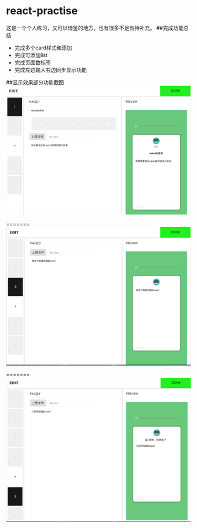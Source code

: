 # react-practise
这是一个个人练习，又可以借鉴的地方，也有很多不足有待补充。
##完成功能总结

*   完成多个card样式和添加
*   完成可添加list
*   完成页面数标签
*   完成左边输入右边同步显示功能

##显示效果部分功能截图
![Alt text](./src/public/card_1.png)

=======
![Alt text](./src/public/card_2.png)

=======
![Alt text](./src/public/card_3.png)

